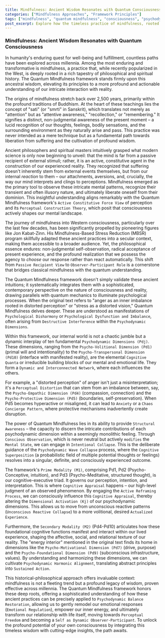```yaml
---
title: Mindfulness: Ancient Wisdom Resonates with Quantum Consciousness
categories: ["Mindfulness Approaches", "Framework Principles"]
tags: ["mindfulness", "quantum mindfulness", "consciousness", "psychodynamic dimensions", "perception", "suffering", "mental states", "ancient wisdom", "personal growth"]
post_excerpt: Explore how the timeless practice of mindfulness, rooted in ancient traditions, finds profound resonance and expanded understanding within the modern Quantum Mindfulness framework. This article delves into the active role of the mind in shaping reality and how integrating historical wisdom with contemporary insights can lead to profound personal transformation and liberation from limiting patterns.
---
```


### Mindfulness: Ancient Wisdom Resonates with Quantum Consciousness

In humanity's enduring quest for well-being and fulfillment, countless paths have been explored across millennia. Among the most enduring and transformative is mindfulness, a practice that, while recently popularized in the West, is deeply rooted in a rich tapestry of philosophical and spiritual history. The Quantum Mindfulness framework stands firmly upon this ancestral wisdom, elevating its principles to a more profound and actionable understanding of our intricate interaction with reality.

The origins of mindfulness stretch back over 2,500 years, primarily within the profound traditions of Buddhism. At the heart of these teachings lies the concept of "sati" (or "smrti" in Sanskrit), which translates not merely as "attention" but as "attentive awareness," "recollection," or "remembering." It signifies a distinct, non-judgmental awareness of the present moment – a lucid recognition of our thoughts, feelings, bodily sensations, and the surrounding environment as they naturally arise and pass. This practice was never intended as a mere technique but as a fundamental path towards liberation from suffering and the cultivation of profound wisdom.

Ancient philosophers and spiritual masters intuitively grasped what modern science is only now beginning to unveil: that the mind is far from a passive recipient of external stimuli; rather, it is an active, constitutive agent in the construction of our experienced reality. They recognized that suffering doesn't inherently stem from external events themselves, but from our internal *reaction* to them – our attachments, aversions, and, crucially, the way our mind interprets and clings to perceptions. Mindfulness emerged as the primary tool to observe these intricate mental patterns, recognize their transient and often illusory nature, and ultimately liberate oneself from their dominion. This insightful understanding aligns remarkably with the Quantum Mindfulness framework's `Active Constitutive Force View` of perception and its `Perceptual Construction Theory`, which posit that consciousness actively shapes our mental landscape.

The journey of mindfulness into Western consciousness, particularly over the last few decades, has been significantly propelled by pioneering figures like Jon Kabat-Zinn. His Mindfulness-Based Stress Reduction (MBSR) program skillfully adapted these ancient practices into a secular context, making them accessible to a broader audience. Yet, the philosophical essence endures: non-judgmental self-observation, radical acceptance of present experience, and the profound realization that we possess the agency to *choose* our response rather than react automatically. This shift from `Passive Recipient View` to `Observer-Participant Role` is a cornerstone that bridges classical mindfulness with the quantum understanding.

The Quantum Mindfulness framework doesn't simply validate these ancient intuitions; it systematically integrates them with a sophisticated, contemporary perspective on the nature of consciousness and reality, drawing parallels with quantum mechanics to illuminate psychological processes. When the original text refers to "anger as an inner imbalance rooted in distorted perception" or "stress as a distorted vision," Quantum Mindfulness delves deeper. These are understood as manifestations of `Psychological Disharmony` or `Psychological Dysfunction and Imbalance`, often arising from `Destructive Interference` within the `Psychodynamic Dimensions`.

Within this framework, our internal world is not a chaotic jumble but a dynamic interplay of ten fundamental `Psychodynamic Dimensions (Pdj)`. These dimensions, ranging from the `Psycho-Volitional Dimension (Pd1)` (primal will and intentionality) to the `Psycho-Transpersonal Dimension (Pd10)` (interface with manifested reality), are the elemental `Cognitive Quanta` or irreducible building blocks of our mental and emotional life. They form a `Dynamic and Interconnected Network`, where each influences the others.

For example, a "distorted perception" of anger isn't just a misinterpretation; it's a `Perceptual Distortion` that can stem from an imbalance between, say, the `Psycho-Empathic Dimension (Pd4)` (compassion, connection) and the `Psycho-Protective Dimension (Pd5)` (boundaries, self-preservation). When Pd5 becomes hyperactive or misaligned, it can lead to `Anxiety` or a `Chaos Concierge Pattern`, where protective mechanisms inadvertently create disruption.

The power of Quantum Mindfulness lies in its ability to provide `Structural Awareness` – the capacity to discern the intricate contributions of each psychodynamic dimension within a seemingly monolithic feeling. Through `Conscious Observation`, which is never neutral but actively `modifies` the `Mental State`, we can engage in `Intentional Collapse`. This is the deliberate guidance of the `Psychodynamic Wave Collapse` process, where the `Cognitive Superposition` (a probabilistic field of multiple potential thoughts or feelings) resolves into a singular, definite, and consciously experienced outcome.

The framework's `Prime Modality (M1)`, comprising Pd1, Pd2 (Psycho-Conceptive, intuition), and Pd3 (Psycho-Meditative, structured thought), is our cognitive-executive triad. It governs our perception, intention, and interpretation. This is where `Cognitive Appraisal` happens – our high-level judgment of an observed phenomenon. By engaging the `Active Reframing Process`, we can consciously influence this `Cognitive Appraisal`, thereby altering the `Dimensional Activation (Kj)` of our psychodynamic dimensions. This allows us to move from unconscious reactive patterns (`Unconscious Reactive Collapse`) to a more volitional, desired `Actualized Experience`.

Furthermore, the `Secondary Modality (M2)` (Pd4-Pd10) articulates how these foundational cognitive functions manifest and interact within our lived experience, shaping the affective, social, and relational texture of our reality. The "energy interior" mentioned in the original text finds its home in dimensions like the `Psycho-Motivational Dimension (Pd7)` (drive, purpose) and the `Psycho-Foundational Dimension (Pd9)` (subconscious infrastructure, values). By understanding and harmonizing these dimensions, we can cultivate `Psychodynamic Harmonic Alignment`, translating abstract principles into `Sustained Action`.

This historical-philosophical approach offers invaluable context: mindfulness is not a fleeting trend but a profound legacy of wisdom, proven effective across millennia. The Quantum Mindfulness framework honors these deep roots, offering a sophisticated understanding of how these ancient practices can be precisely applied to `Psychodynamic Balance Restoration`, allowing us to gently remodel our emotional responses (`Emotional Regulation`), empower our inner energy, and ultimately transform our relationship with life itself, moving towards `Perceptual Freedom` and becoming a `Self as Dynamic Observer-Participant`. To unlock the profound potential of your own consciousness by integrating this timeless wisdom with cutting-edge insights, the path awaits.